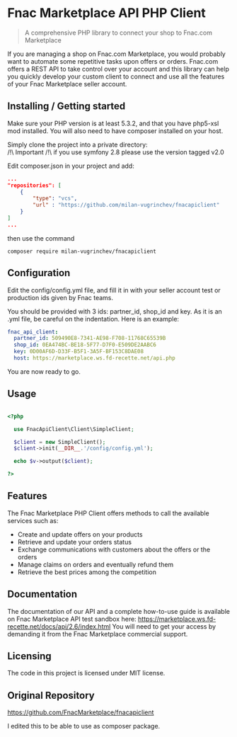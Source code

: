 # Fnac Marketplace API PHP Client
> A comprehensive PHP library to connect your shop to Fnac.com Marketplace

If you are managing a shop on Fnac.com Marketplace, you would probably want to automate some repetitive tasks upon offers or orders.
Fnac.com offers a REST API to take control over your account and this library can help you quickly develop your custom client to connect and use all the features of your Fnac Marketplace seller account.

## Installing / Getting started

Make sure your PHP version is at least 5.3.2, and that you have php5-xsl mod installed.
You will also need to have composer installed on your host.

Simply clone the project into a private directory:  
/!\ Important /!\ if you use symfony 2.8 please use the version tagged v2.0

Edit composer.json in your project and add:
```json
...
"repositories": [
	{
		"type": "vcs",
		"url" : "https://github.com/milan-vugrinchev/fnacapiclient"
	}
]
...
```

then use the command

```shell
composer require milan-vugrinchev/fnacapiclient
```

## Configuration

Edit the config/config.yml file, and fill it in with your seller account test or production ids given by Fnac teams.

You should be provided with 3 ids: partner_id, shop_id and key. As it is an .yml file, be careful on the indentation.
Here is an example:

```yaml
fnac_api_client:
  partner_id: 509490E8-7341-AE98-F708-11768C65539B
  shop_id: 0EA474BC-BE18-5F77-D7F0-E509DE2AABC6
  key: 0D00AF6D-D33F-B5F1-3A5F-BF153C8DAE08
  host: https://marketplace.ws.fd-recette.net/api.php
```

You are now ready to go.

## Usage

```php

<?php

  use FnacApiClient\Client\SimpleClient;

  $client = new SimpleClient();
  $client->init(__DIR__.'/config/config.yml');

  echo $v->output($client);

?>

```

## Features

The Fnac Marketplace PHP Client offers methods to call the available services such as:
* Create and update offers on your products
* Retrieve and update your orders status
* Exchange communications with customers about the offers or the orders
* Manage claims on orders and eventually refund them
* Retrieve the best prices among the competition

## Documentation

The documentation of our API and a complete how-to-use guide is available on Fnac Marketplace API test sandbox here: https://marketplace.ws.fd-recette.net/docs/api/2.6/index.html
You will need to get your access by demanding it from the Fnac Marketplace commercial support. 

## Licensing

The code in this project is licensed under MIT license.

## Original Repository
https://github.com/FnacMarketplace/fnacapiclient

I edited this to be able to use as composer package.
